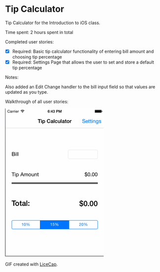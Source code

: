 # Tip Calculator

Tip Calculator for the Introduction to iOS class.

Time spent: 2 hours spent in total

Completed user stories:

 * [x] Required: Basic tip calculator functionality of entering bill amount and choosing tip percentage
 * [x] Required: Settings Page that allows the user to set and store a default tip percentage

Notes:

Also added an Edit Change handler to the bill input field so that values are updated as you type.

Walkthrough of all user stories:

![Video Walkthrough](tipcalculator.gif)

GIF created with [LiceCap](http://www.cockos.com/licecap/).
